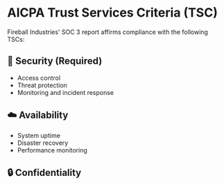 # AICPA Trust Services Criteria (TSC)

Fireball Industries' SOC 3 report affirms compliance with the following TSCs:

## 🔐 Security (Required)

- Access control
- Threat protection
- Monitoring and incident response

## ☁️ Availability

- System uptime
- Disaster recovery
- Performance monitoring

## 🔒 Confidentiality
